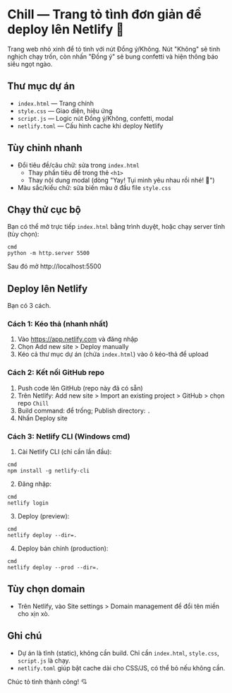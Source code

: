 # Chill — Trang tỏ tình đơn giản để deploy lên Netlify 💖

Trang web nhỏ xinh để tỏ tình với nút Đồng ý/Không. Nút "Không" sẽ tinh nghịch chạy trốn, còn nhấn "Đồng ý" sẽ bung confetti và hiện thông báo siêu ngọt ngào.

## Thư mục dự án

- `index.html` — Trang chính
- `style.css` — Giao diện, hiệu ứng
- `script.js` — Logic nút Đồng ý/Không, confetti, modal
- `netlify.toml` — Cấu hình cache khi deploy Netlify

## Tùy chỉnh nhanh

- Đổi tiêu đề/câu chữ: sửa trong `index.html`
	- Thay phần tiêu đề trong thẻ `<h1>`
	- Thay nội dung modal (dòng "Yay! Tụi mình yêu nhau rồi nhé! 💞")
- Màu sắc/kiểu chữ: sửa biến màu ở đầu file `style.css`

## Chạy thử cục bộ

Bạn có thể mở trực tiếp `index.html` bằng trình duyệt, hoặc chạy server tĩnh (tùy chọn):

```
cmd
python -m http.server 5500
```

Sau đó mở http://localhost:5500

## Deploy lên Netlify

Bạn có 3 cách.

### Cách 1: Kéo thả (nhanh nhất)
1. Vào https://app.netlify.com và đăng nhập
2. Chọn Add new site > Deploy manually
3. Kéo cả thư mục dự án (chứa `index.html`) vào ô kéo-thả để upload

### Cách 2: Kết nối GitHub repo
1. Push code lên GitHub (repo này đã có sẵn)
2. Trên Netlify: Add new site > Import an existing project > GitHub > chọn repo `Chill`
3. Build command: để trống; Publish directory: `.`
4. Nhấn Deploy site

### Cách 3: Netlify CLI (Windows cmd)
1. Cài Netlify CLI (chỉ cần lần đầu):
```
cmd
npm install -g netlify-cli
```
2. Đăng nhập:
```
cmd
netlify login
```
3. Deploy (preview):
```
cmd
netlify deploy --dir=.
```
4. Deploy bản chính (production):
```
cmd
netlify deploy --prod --dir=.
```

## Tùy chọn domain

- Trên Netlify, vào Site settings > Domain management để đổi tên miền cho xịn xò.

## Ghi chú

- Dự án là tĩnh (static), không cần build. Chỉ cần `index.html`, `style.css`, `script.js` là chạy.
- `netlify.toml` giúp bật cache dài cho CSS/JS, có thể bỏ nếu không cần.

Chúc tỏ tình thành công! 💘